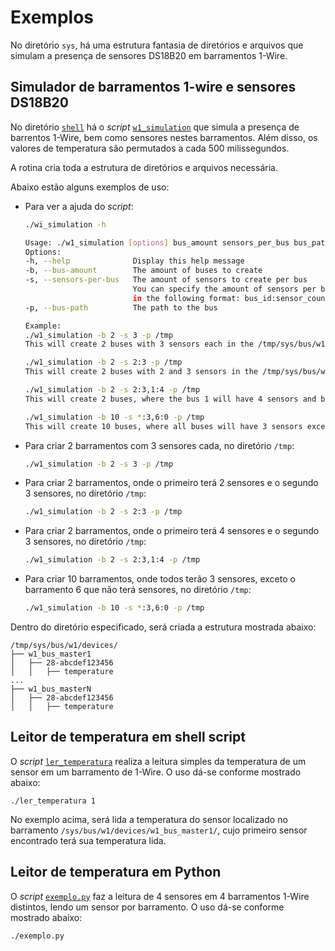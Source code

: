 # Exemplos

No diretório `sys`, há uma estrutura fantasia de diretórios e arquivos que simulam a presença de sensores DS18B20 em barramentos 1-Wire.

## Simulador de barramentos 1-wire e sensores DS18B20

No diretório [`shell`](shell) há o _script_ [`w1_simulation`](shell/w1_simulation) que simula a presença de barrentos 1-Wire, bem como sensores nestes barramentos. Além disso, os valores de temperatura são permutados a cada 500 milissegundos.

A rotina cria toda a estrutura de diretórios e arquivos necessária.

Abaixo estão alguns exemplos de uso:

 - Para ver a ajuda do _script_:
    ```bash
    ./wi_simulation -h
    ```
    ```bash
    Usage: ./w1_simulation [options] bus_amount sensors_per_bus bus_path
    Options:
    -h, --help              Display this help message
    -b, --bus-amount        The amount of buses to create
    -s, --sensors-per-bus   The amount of sensors to create per bus
                            You can specify the amount of sensors per bus by bus id
                            in the following format: bus_id:sensor_count
    -p, --bus-path          The path to the bus

    Example:
    ./w1_simulation -b 2 -s 3 -p /tmp
    This will create 2 buses with 3 sensors each in the /tmp/sys/bus/w1/devices directory

    ./w1_simulation -b 2 -s 2:3 -p /tmp
    This will create 2 buses with 2 and 3 sensors in the /tmp/sys/bus/w1/devices directory

    ./w1_simulation -b 2 -s 2:3,1:4 -p /tmp
    This will create 2 buses, where the bus 1 will have 4 sensors and bus 2 will have 3 sensors

    ./w1_simulation -b 10 -s *:3,6:0 -p /tmp
    This will create 10 buses, where all buses will have 3 sensors except bus 6 which will have 0 sensors
    ```

- Para criar 2 barramentos com 3 sensores cada, no diretório `/tmp`:
    ```bash
    ./w1_simulation -b 2 -s 3 -p /tmp
    ```

- Para criar 2 barramentos, onde o primeiro terá 2 sensores e o segundo 3 sensores, no diretório `/tmp`:
    ```bash
    ./w1_simulation -b 2 -s 2:3 -p /tmp
    ```

- Para criar 2 barramentos, onde o primeiro terá 4 sensores e o segundo 3 sensores, no diretório `/tmp`:
    ```bash
    ./w1_simulation -b 2 -s 2:3,1:4 -p /tmp
    ```

- Para criar 10 barramentos, onde todos terão 3 sensores, exceto o barramento 6 que não terá sensores, no diretório `/tmp`:
    ```bash
    ./w1_simulation -b 10 -s *:3,6:0 -p /tmp
    ```

Dentro do diretório especificado, será criada a estrutura mostrada abaixo:

```shell
/tmp/sys/bus/w1/devices/
├── w1_bus_master1
│   ├── 28-abcdef123456
│   │   ├── temperature
...
├── w1_bus_masterN
│   ├── 28-abcdef123456
│   │   ├── temperature
```

## Leitor de temperatura em shell script

O *script* [`ler_temperatura`](shell/ler_temperatura) realiza a leitura simples da temperatura de um sensor em um barramento de 1-Wire. O uso dá-se conforme mostrado abaixo:

```shell
./ler_temperatura 1
```

No exemplo acima, será lida a temperatura do sensor localizado no barramento `/sys/bus/w1/devices/w1_bus_master1/`, cujo primeiro sensor encontrado terá sua temperatura lida.

## Leitor de temperatura em Python

O *script* [`exemplo.py`](python/exemplo.py) faz a leitura de 4 sensores em 4 barramentos 1-Wire distintos, lendo um sensor por barramento. O uso dá-se conforme mostrado abaixo:

```shell
./exemplo.py
```